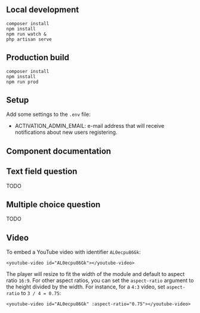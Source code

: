 
## Local development

	composer install
	npm install
	npm run watch &
	php artisan serve

## Production build

	composer install
	npm install
	npm run prod


## Setup

Add some settings to the `.env` file: 

* ACTIVATION_ADMIN_EMAIL: e-mail address that will receive
  notifications about new users registering.

## Component documentation


## Text field question

TODO

## Multiple choice question

TODO

## Video

To embed a YouTube video with identifier `AL0ecpu86Gk`:

	<youtube-video id="AL0ecpu86Gk"></youtube-video>

The player will resize to fit the width of the module and default to aspect ratio `16:9`.
For other aspect ratios, you can set the `aspect-ratio` argument to the height divided by the width.
For instance, for a `4:3` video, set `aspect-ratio` to `3 / 4 = 0.75`:

	<youtube-video id="AL0ecpu86Gk" :aspect-ratio="0.75"></youtube-video>
